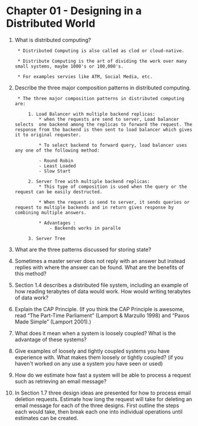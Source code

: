 # Chapter 01 - Designing in a Distributed World

1. What is distributed computing?
   
    >
        * Distributed Computing is also called as clod or cloud-native.
  
        * Distribute Computing is the art of dividing the work over many small systems, maybe 1000's or 100,000's.

        * For examples servies like ATM, Social Media, etc.

2. Describe the three major composition patterns in distributed computing.

    >
        * The three major composition patterns in distributed computing are: 

            1. Load Balancer with multiple backend replicas:
                * when the requests are send to server, Load balancer selects  one backend among the replicas to forward the request. The response from the backend is then sent to load balancer which gives it to original requester.

                * To select backend to forward query, load balancer uses any one of the following method:

                - Round Robin
                - Least Loaded
                - Slow Start

            2. Server Tree with multiple backend replicas:
                * This type of composition is used when the query or the request can be easily destructed.

                * When the request is send to server, it sends queries or request to multiple backends and in return gives response by combining multiple answers.

                * Advantages : 
                    - Backends works in paralle

            3. Server Tree
3. What are the three patterns discussed for storing state?

4. Sometimes a master server does not reply with an answer but instead replies with where the answer can be found. What are the benefits of this method?

5. Section 1.4 describes a distributed file system, including an example of how reading terabytes of data would work. How would writing terabytes of data work?

6. Explain the CAP Principle. (If you think the CAP Principle is awesome, read “The Part-Time Parliament” (Lamport & Marzullo 1998) and “Paxos Made Simple” (Lamport 2001).)

7. What does it mean when a system is loosely coupled? What is the advantage of these systems?

8. Give examples of loosely and tightly coupled systems you have experience with. What makes them loosely or tightly coupled? (if you haven't worked on any use a system you have seen or used)

9. How do we estimate how fast a system will be able to process a request such as retrieving an email message?

10. In Section 1.7 three design ideas are presented for how to process email deletion requests. Estimate how long the request will take for deleting an email message for each of the three designs. First outline the steps each would take, then break each one into individual operations until estimates can be created.
